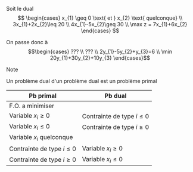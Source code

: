Soit le dual $$
\begin{cases}
x_{1} \geq 0 \text{ et } x_{2} \text{ quelconque} \\
3x_{1}+2x_{2}\leq 20 \\
4x_{1}-5x_{2}\geq 30 \\
\max z = 7x_{1}+6x_{2}
\end{cases}
$$

On passe donc à 
$$\begin{cases}
??? \\
??? \\
2y_{1}-5y_{2}+y_{3}=6 \\
\min 20y_{1}+30y_{2}+10y_{3}
\end{cases}$$

>[!note] 
>Un problème dual d'un problème dual est un problème primal

| Pb primal                    | Pb dual                      |
| ---------------------------- | ---------------------------- |
| F.O. a minimiser             |                              |
| Variable $x_i\geq 0$         | Contrainte de type $i\leq 0$ |
| Variable $x_i\leq 0$         | Contrainte de type $i\geq 0$ |
| Variable $x_i$ quelconque    |                              |
| Contrainte de type $i\leq 0$ | Variable $x_i\geq 0$         |
| Contrainte de type $i\geq 0$ | Variable $x_i\leq 0$         |

